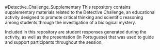#Detective_Challenge_Supplementary
This repository contains supplementary materials related to the Detective Challenge, an educational activity designed to promote critical thinking and scientific reasoning among students through the investigation of a biological mystery.

Included in this repository are student responses generated during the activity, as well as the presentation (in Portuguese) that was used to guide and support participants throughout the session.